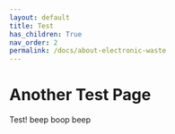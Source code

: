 ```yaml
---
layout: default
title: Test
has_children: True
nav_order: 2
permalink: /docs/about-electronic-waste
---
```

# Another Test Page
Test!
beep boop beep

